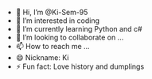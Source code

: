 - 👋 Hi, I’m @Ki-Sem-95
- 👀 I’m interested in coding
- 🌱 I’m currently learning Python and c#
- 💞️ I’m looking to collaborate on ...
- 📫 How to reach me ...
- 😄 Nickname: Ki
- ⚡ Fun fact: Love history and dumplings

<!---
Ki-Sem-95/Ki-Sem-95 is a ✨ special ✨ repository because its `README.md` (this file) appears on your GitHub profile.
You can click the Preview link to take a look at your changes.
--->
